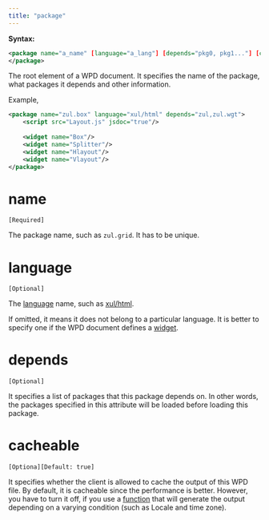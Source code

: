 ```yaml
---
title: "package"
---
```


**Syntax:**

```xml
<package name="a_name" [language="a_lang"] [depends="pkg0, pkg1..."] [cacheable="true|false"]>
</package>
```

The root element of a WPD document. It specifies the name of the
package, what packages it depends and other information.

Example,

```xml
<package name="zul.box" language="xul/html" depends="zul,zul.wgt">
    <script src="Layout.js" jsdoc="true"/>
    
    <widget name="Box"/>
    <widget name="Splitter"/>
    <widget name="Hlayout"/>
    <widget name="Vlayout"/>
</package>
```

# name

`[Required]`

The package name, such as `zul.grid`. It has to be unique.

# language

`[Optional]`

The [language]({{site.baseurl}}/zuml_ref/languages) name, such as
[xul/html]({{site.baseurl}}/zuml_ref/zul).

If omitted, it means it does not belong to a particular language. It is
better to specify one if the WPD document defines a
[widget]({{site.baseurl}}/zk_client_side_ref/widget).

# depends

`[Optional]`

It specifies a list of packages that this package depends on. In other
words, the packages specified in this attribute will be loaded before
loading this package.

# cacheable

`[Optiona][Default: true]`

It specifies whether the client is allowed to cache the output of this
WPD file. By default, it is cacheable since the performance is better.
However, you have to turn it off, if you use a
[function]({{site.baseurl}}/zk_client_side_ref/function)
that will generate the output depending on a varying condition (such as
Locale and time zone).


